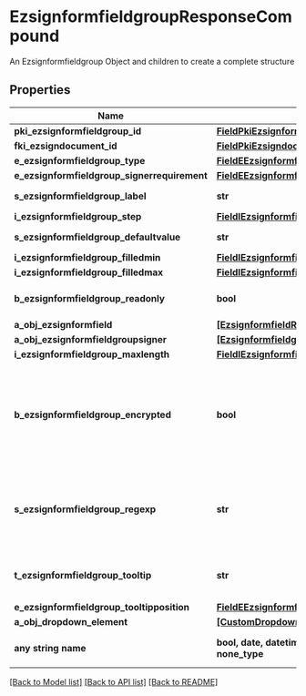 # EzsignformfieldgroupResponseCompound

An Ezsignformfieldgroup Object and children to create a complete structure

## Properties
Name | Type | Description | Notes
------------ | ------------- | ------------- | -------------
**pki_ezsignformfieldgroup_id** | [**FieldPkiEzsignformfieldgroupID**](FieldPkiEzsignformfieldgroupID.md) |  | 
**fki_ezsigndocument_id** | [**FieldPkiEzsigndocumentID**](FieldPkiEzsigndocumentID.md) |  | 
**e_ezsignformfieldgroup_type** | [**FieldEEzsignformfieldgroupType**](FieldEEzsignformfieldgroupType.md) |  | 
**e_ezsignformfieldgroup_signerrequirement** | [**FieldEEzsignformfieldgroupSignerrequirement**](FieldEEzsignformfieldgroupSignerrequirement.md) |  | 
**s_ezsignformfieldgroup_label** | **str** | The Label for the Ezsignformfieldgroup | 
**i_ezsignformfieldgroup_step** | [**FieldIEzsignformfieldgroupStep**](FieldIEzsignformfieldgroupStep.md) |  | 
**s_ezsignformfieldgroup_defaultvalue** | **str** | The default value for the Ezsignformfieldgroup | 
**i_ezsignformfieldgroup_filledmin** | [**FieldIEzsignformfieldgroupFilledmin**](FieldIEzsignformfieldgroupFilledmin.md) |  | 
**i_ezsignformfieldgroup_filledmax** | [**FieldIEzsignformfieldgroupFilledmax**](FieldIEzsignformfieldgroupFilledmax.md) |  | 
**b_ezsignformfieldgroup_readonly** | **bool** | Whether the Ezsignformfieldgroup is read only or not. | 
**a_obj_ezsignformfield** | [**[EzsignformfieldResponseCompound]**](EzsignformfieldResponseCompound.md) |  | 
**a_obj_ezsignformfieldgroupsigner** | [**[EzsignformfieldgroupsignerResponseCompound]**](EzsignformfieldgroupsignerResponseCompound.md) |  | 
**i_ezsignformfieldgroup_maxlength** | [**FieldIEzsignformfieldgroupMaxlength**](FieldIEzsignformfieldgroupMaxlength.md) |  | [optional] 
**b_ezsignformfieldgroup_encrypted** | **bool** | Whether the Ezsignformfieldgroup is encrypted in the database or not. Encrypted values are not displayed on the Ezsigndocument. This can only be set if eEzsignformfieldgroupType is **Text** or **Textarea** | [optional] 
**s_ezsignformfieldgroup_regexp** | **str** | A regular expression to indicate what values are acceptable for the Ezsignformfieldgroup.  This can only be set if eEzsignformfieldgroupType is **Text** or **Textarea** | [optional] 
**t_ezsignformfieldgroup_tooltip** | **str** | A tooltip that will be presented to Ezsignsigner about the Ezsignformfieldgroup | [optional] 
**e_ezsignformfieldgroup_tooltipposition** | [**FieldEEzsignformfieldgroupTooltipposition**](FieldEEzsignformfieldgroupTooltipposition.md) |  | [optional] 
**a_obj_dropdown_element** | [**[CustomDropdownElementResponseCompound]**](CustomDropdownElementResponseCompound.md) |  | [optional] 
**any string name** | **bool, date, datetime, dict, float, int, list, str, none_type** | any string name can be used but the value must be the correct type | [optional]

[[Back to Model list]](../README.md#documentation-for-models) [[Back to API list]](../README.md#documentation-for-api-endpoints) [[Back to README]](../README.md)


